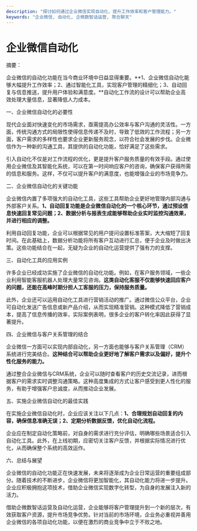 ```yaml
---
description: "探讨如何通过企业微信实现自动化，提升工作效率和客户管理能力。"
keywords: "企业微信, 自动化, 企微数智话运营, 聚合聊天"
---
```

# 企业微信自动化

摘要： 

企业微信的自动化功能在当今商业环境中日益显得重要。**1、企业微信自动化能够大幅提升工作效率；2、通过智能化工具，实现客户管理的精细化；3、自动回复与信息推送，提升用户体验和满意度。**自动化工作流的设计可以帮助企业高效处理大量信息，显著降低人力成本。

一、企业微信自动化的必要性

现代企业面对快速变化的市场需求，亟需提高办公效率与客户沟通的灵活性。一方面，传统沟通方式的局限性使得信息传递不及时，导致了低效的工作流程；另一方面，客户需求的多样性也要求企业更新服务观念，以符合社会发展的步伐。企业微信作为一种新的沟通工具，其提供的自动化功能，恰好满足了这些需求。

引入自动化不仅是对工作流程的优化，更是提升客户服务质量的有效手段。通过使用企业微信及其智能化系统，可以在第一时间响应客户的咨询，确保客户获得所需的信息和服务。这样，不仅可以提升客户的满意度，也能增强企业的市场竞争力。

二、企业微信自动化的关键功能

企业微信内置了多项强大的自动化工具，这些工具帮助企业更好地管理内部沟通与外部客户关系。**1、自动回复功能是企业微信自动化的一个核心环节，通过预设信息快速回复常见问题；2、数据分析与报表生成能够帮助企业实时监控沟通效果，并进行相应的调整。**

利用自动回复功能，企业可以根据常见的用户提问设置标准答案，大大缩短了回复时间。在此基础上，数据分析功能将所有客户互动进行汇总，便于企业及时做出决策。这些功能结合在一起，无疑为企业的自动化运营提供了强有力的支撑。

三、自动化工具的应用实例

许多企业已经成功实施了企业微信的自动化功能。例如，在客户服务领域，一些企业利用智能客服机器人处理大量常见咨询。**这类自动化客服不仅能够快速回应客户的问题，还能在高峰时期分担人工客服的压力，保持服务质量。**

此外，企业还可以运用自动化工具进行营销活动的推广。通过微信公众平台，企业可自动化发送广告信息或新产品介绍，从而实现精准营销。这种模式降低了营销成本，提高了信息传播的效率，实际案例表明，很多企业的客户转化率因此获得了显著提升。

四、企业微信与客户关系管理的结合

企业微信一方面可以实现内部自动化，另一方面也能够与客户关系管理（CRM）系统进行完美结合。**这种结合可以帮助企业更好地了解客户需求以及偏好，提升个性化服务的能力。**

通过整合企业微信与CRM系统，企业可以随时查看客户的历史交流记录，进而根据客户的需求实时调整沟通策略。这种高度集成的方式让客户感受到更人性化的服务，有助于增强客户忠诚度，从而推动企业发展。

五、实施企业微信自动化的最佳实践

在实施企业微信自动化时，企业应该关注以下几点：**1、合理规划自动回复的内容，确保信息准确无误；2、定期分析数据反馈，优化自动化流程。**

企业应在制定自动化策略前，对自身的需求进行充分评估，明确哪些场景适合引入自动化工具。此外，在上线初期，应密切关注客户反馈，并根据实际情况进行优化，从而确保整个系统的高效运作。

六、总结与展望

企业微信的自动化功能正在快速发展，未来将逐渐成为企业日常运营的重要组成部分。随着技术的不断进步，企业微信将更加智能化，其自动化能力将进一步提升。企业应积极拥抱这项技术，借助企业微信实现数字化转型，为自身的发展注入新的活力。

借助企微数智话运营及自动化运营，企业能够将客户管理提升到一个新的层次，有效获取客户资源，提升市场竞争优势。针对当前的市场环境，企业务必重视并善用企业微信的各项自动化功能，以便在激烈的商业竞争中立于不败之地。
